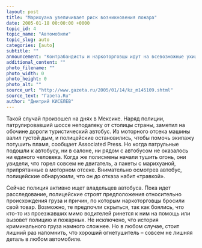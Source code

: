```yaml
---
layout: post
title: "Марихуана увеличивает риск возникновения пожара"
date: 2005-01-18 00:00:00 +0000
topic_id: 4
topic_name: "Автомобили"
topic_slug: auto
categories: [auto]
subtitle: ""
announcement: "Контрабандисты и наркоторговцы идут на всевозможные ухищрения, чтобы провезти свой груз под носом у бдительных полицейских и таможенников. Запрещенные грузы прячут в самые потайные уголки автомобиля, самые банальные из которых – бензобак и запаска. Но иногда злоумышленники становятся жертвами собственных ухищрений."
additional_content: ""
photo_filename: ""
photo_width: 0
photo_height: 0
photo_alt: ""
source_url: "http://www.gazeta.ru/2005/01/14/kz_m145109.shtml"
source_text: "Газета.Ru"
author: "Дмитрий КИСЕЛЕВ"
---
```

Такой случай произошел на днях в Мексике. Наряд полиции, патрулировавший шоссе неподалеку от столицы страны, заметил на обочине дороги туристический автобус. Из моторного отсека машины валил густой дым, и полицейские остановились, чтобы помочь экипажу потушить пламя, сообщает Associated Press. Но когда патрульные подошли к автобусу, ни в салоне, ни рядом с автобусом не оказалось ни единого человека. Когда же полисмены начали тушить огонь, они увидели, что горел совсем не двигатель, а пакеты с марихуаной, припрятанные в моторном отсеке. Внимательно осмотрев автобус, полицейские обнаружили, что он до отказа набит «травкой».

Сейчас полиция активно ищет владельцев автобуса. Пока идет расследование, полицейские строят предположения относительно происхождения груза и причин, по которым наркоторговцы бросили свой товар. Возможно, те предпочли скрыться, так как боялись, что кто-то из проезжавших мимо водителей ринется к ним на помощь или вызовет полицию и пожарных. Не исключено, что история криминального груза намного сложнее. Но в любом случае, стоит лишний раз напомнить, что хороший огнетушитель – совсем не лишняя деталь в любом автомобиле.
